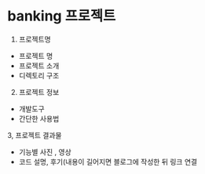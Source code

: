 # banking 프로젝트

1. 프로젝트명
- 프로젝트 명
- 프로젝트 소개
- 디렉토리 구조

2. 프로젝트 정보
- 개발도구
- 간단한 사용법

3, 프로젝트 결과물
- 기능별 사진 , 영상
- 코드 설명, 후기(내용이 길어지면 블로그에 작성한 뒤 링크 연결
